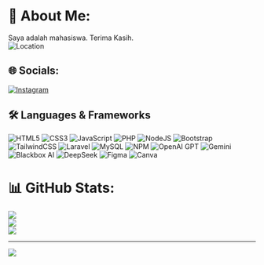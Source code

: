 # 💫 About Me:
Saya adalah mahasiswa.
Terima Kasih.<br>
![Location](https://img.shields.io/badge/-Semarang%2C%20Central%20Java%2C%20Indonesia-blue?style=flat&logo=google-maps)
<br>


## 🌐 Socials:
[![Instagram](https://img.shields.io/badge/Instagram-%23E4405F.svg?logo=Instagram&logoColor=white)](https://instagram.com/fahimm.akmal)

## 🛠️ Languages & Frameworks
![HTML5](https://img.shields.io/badge/html5-%23E34F26.svg?style=for-the-badge&logo=html5&logoColor=white)
![CSS3](https://img.shields.io/badge/css3-%231572B6.svg?style=for-the-badge&logo=css3&logoColor=white)
![JavaScript](https://img.shields.io/badge/javascript-%23323330.svg?style=for-the-badge&logo=javascript&logoColor=%23F7DF1E)
![PHP](https://img.shields.io/badge/php-%23777BB4.svg?style=for-the-badge&logo=php&logoColor=white)
![NodeJS](https://img.shields.io/badge/node.js-6DA55F?style=for-the-badge&logo=node.js&logoColor=white)
![Bootstrap](https://img.shields.io/badge/bootstrap-%238511FA.svg?style=for-the-badge&logo=bootstrap&logoColor=white)
![TailwindCSS](https://img.shields.io/badge/tailwindcss-%2338B2AC.svg?style=for-the-badge&logo=tailwind-css&logoColor=white)
![Laravel](https://img.shields.io/badge/laravel-%23FF2D20.svg?style=for-the-badge&logo=laravel&logoColor=white)
![MySQL](https://img.shields.io/badge/mysql-4479A1.svg?style=for-the-badge&logo=mysql&logoColor=white)
![NPM](https://img.shields.io/badge/NPM-%23CB3837.svg?style=for-the-badge&logo=npm&logoColor=white)
![OpenAI GPT](https://img.shields.io/badge/GPT-412991.svg?style=for-the-badge&logo=openai&logoColor=white)
![Gemini](https://img.shields.io/badge/Gemini-4285F4.svg?style=for-the-badge&logo=google&logoColor=white)
![Blackbox AI](https://img.shields.io/badge/BlackboxAI-000000.svg?style=for-the-badge&logo=codeium&logoColor=white)
![DeepSeek](https://img.shields.io/badge/DeepSeek-FF6F00.svg?style=for-the-badge&logo=deepnote&logoColor=white)
![Figma](https://img.shields.io/badge/figma-%23F24E1E.svg?style=for-the-badge&logo=figma&logoColor=white)
![Canva](https://img.shields.io/badge/Canva-%2300C4CC.svg?style=for-the-badge&logo=Canva&logoColor=white)

# 📊 GitHub Stats:
![](https://github-readme-stats.vercel.app/api?username=akmlfhm&theme=blue_navy&hide_border=false&include_all_commits=true&count_private=true)<br/>
![](https://github-readme-streak-stats.herokuapp.com/?user=akmlfhm&theme=blue_navy&hide_border=false)<br/>
![](https://github-readme-stats.vercel.app/api/top-langs/?username=akmlfhm&theme=blue_navy&hide_border=false&include_all_commits=true&count_private=true&layout=compact)

---
[![](https://visitcount.itsvg.in/api?id=Boasfar27&icon=0&color=0)](https://visitcount.itsvg.in)

<!-- Proudly created with GPRM ( https://gprm.itsvg.in ) -->


